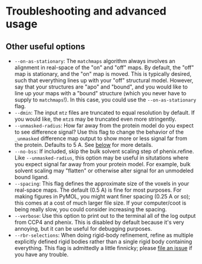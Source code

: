# Troubleshooting and advanced usage

## Other useful options

 - `--on-as-stationary`: The `matchmaps` algorithm always involves an alignment in real-space of the "on" and "off" maps. By default, the "off" map is stationary, and the "on" map is moved. This is typically desired, such that everything lines up with your "off" structural model. However, say that your structures are "apo" and "bound", and you would like to line up your maps with a "bound" structure (which you never have to supply to `matchmaps`!). In this case, you could use the `--on-as-stationary` flag.
 - `--dmin`: The input `mtz` files are truncated to equal resolution by default. If you would like, the `mtz`s may be truncated even more stringently.
 - `--unmasked-radius`: How far away from the protein model do you expect to see difference signal? Use this flag to change the behavior of the `_unmasked` difference map output to show more or less signal far from the protein. Defaults to 5 A. See [below](#important-map-outputs) for more details.
 - `--no-bss`: If included, skip the bulk solvent scaling step of phenix.refine. Like `--unmasked-radius`, this option may be useful in situtations where you expect signal far away from your protein model. For example, bulk solvent scaling may "flatten" or otherwise alter signal for an unmodeled bound ligand.
 - `--spacing`: This flag defines the approximate size of the voxels in your real-space maps. The default (0.5 A) is fine for most purposes. For making figures in PyMOL, you might want finer spacing (0.25 A or so); this comes at a cost of much larger file size. If your computer/coot is being really slow, you could consider increasing the spacing.
 - `--verbose`: Use this option to print out to the terminal all of the log output from CCP4 and phenix. This is disabled by default because it's very annoying, but it can be useful for debugging purposes.
 - `--rbr-selections`: When doing rigid-body refinement, refine as multiple explicitly defined rigid bodies rather than a single rigid body containing everything. This flag is admittedly a little finnicky; please [file an issue](https://github.com/rs-station/matchmaps/issues)  if you have any trouble.

